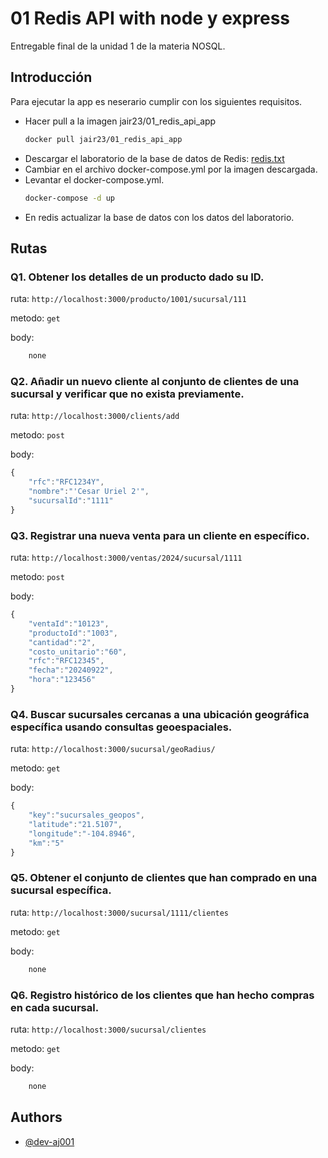 
# 01 Redis API with node y express

Entregable final de la unidad 1 de la materia NOSQL.




## Introducción

Para ejecutar la app es neserario cumplir con los siguientes requisitos.

- Hacer pull a la imagen jair23/01_redis_api_app
    ```bash
    docker pull jair23/01_redis_api_app
    ```
- Descargar el laboratorio de la base de datos de Redis: [redis.txt](https://github.com/dev-aj001/docker-compose-redis/blob/main/laboratorio_redis.txt)
- Cambiar en el archivo docker-compose.yml por la imagen descargada.
- Levantar el docker-compose.yml.
    ```bash
    docker-compose -d up
    ```
- En redis actualizar la base de datos con los datos del laboratorio.


## Rutas

### Q1.  Obtener los detalles de un producto dado su ID.

ruta: `http://localhost:3000/producto/1001/sucursal/111`

metodo: `get`

body:

```js
    none
 ```



### Q2. Añadir un nuevo cliente al conjunto de clientes de una sucursal y verificar que no exista previamente.

ruta: `http://localhost:3000/clients/add`

metodo: `post`

body:

```js
{
    "rfc":"RFC1234Y",
    "nombre":"'Cesar Uriel 2'",
    "sucursalId":"1111"
}
 ```

### Q3. Registrar una nueva venta para un cliente en específico.

ruta: `http://localhost:3000/ventas/2024/sucursal/1111`

metodo: `post`

body:

```js
{
    "ventaId":"10123",
    "productoId":"1003",
    "cantidad":"2",
    "costo_unitario":"60",
    "rfc":"RFC12345",
    "fecha":"20240922",
    "hora":"123456"
}
 ```

### Q4. Buscar sucursales cercanas a una ubicación geográfica específica usando consultas geoespaciales.

ruta: `http://localhost:3000/sucursal/geoRadius/`

metodo: `get`

body:

```js
{
    "key":"sucursales_geopos",
    "latitude":"21.5107",
    "longitude":"-104.8946",
    "km":"5"
}
 ```

### Q5. Obtener el conjunto de clientes que han comprado en una sucursal específica.

ruta: `http://localhost:3000/sucursal/1111/clientes`

metodo: `get`

body:

```js
    none
 ```

### Q6. Registro histórico de los clientes que han hecho compras en cada sucursal.

ruta: `http://localhost:3000/sucursal/clientes`

metodo: `get`

body:

```js
    none
 ```
## Authors

- [@dev-aj001](https://github.com/dev-aj001/docker-compose-redis/)

